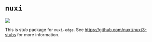 # `nuxi`

<a href="https://www.npmjs.com/package/nuxi-edge"><img src="https://flat.badgen.net/npm/v/nuxi-edge"></a>

This is stub package for `nuxi-edge`. See https://github.com/nuxt/nuxt3-stubs for more information.
